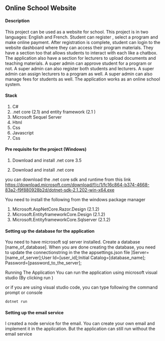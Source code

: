 ## Online School Website

#### Description
This project can be used as a website for school. This project is in two languages: English and French.
Student can register , select a program and make online payment. After registration is complete, student 
can login to the website dashboard where they can access their program materials. They have a section too that 
allows students to interact with each like a chatbox. The application also have a section for lecturers to upload 
documents and teaching materials. A super admin can approve student for a program or not. A super admin can also register 
both students and lecturers. A super admin can assign lecturers to a program as well. A super admin can also manage fees for students as well. 
The application works as an online school system.


#### Stack
1. C#
2. .net core (2.1) and entity framework (2.1 )
3. Microsoft Sequel Server
4. Html
5. Css
6. Javascript
7. Css

#### Pre requisite for the project (Windows)

1. Download and install .net core 3.5 

2. Download and install .net core 

you can download the .net core sdk and runtime from this link
https://download.microsoft.com/download/f/c/1/fc16c864-b374-4668-83a2-f9f880928b2d/dotnet-sdk-2.1.202-win-x64.exe

You need to install the following from the windows package manager
1. Microsoft.AspNetCore.Razor.Design (2.1.2)
2. Microsoft.EntityframeworkCore.Design (2.1.2)
3. Microsoft.EntityframeworkCore.Sqlserver (2.1.2)


#### Setting up the database for the application
You need to have microsoft sql server installed. Create a database [name_of_database]. When you are done creating the database, you need to update the connectionstring in the
the appsettings.json file
]Server=[name_of_server];User Id=[user_id[;Initial Catalog=[database_name]; Password=[password_to_the_server];

Running The Application
You can run the application using microsoft visual studio (By clicking run )

or if you are using visual studio code, you can type following the command prompt or console

    dotnet run
    
#### Setting up the email service
I created a node service for the email. You can create your own email and implement it in the application. But the application can still run without the 
email service
